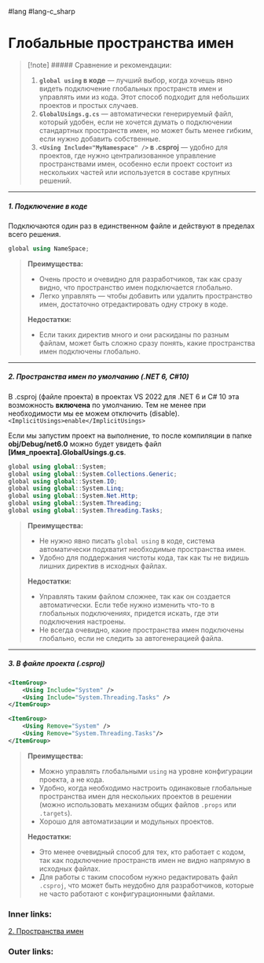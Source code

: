 #lang #lang-c_sharp

# Глобальные пространства имен

> [!note] ##### Сравнение и рекомендации:
> 
> 1. **`global using` в коде** — лучший выбор, когда хочешь явно видеть подключение глобальных пространств имен и управлять ими из кода. Этот способ подходит для небольших проектов и простых случаев.
> 2. **`GlobalUsings.g.cs`** — автоматически генерируемый файл, который удобен, если не хочется думать о подключении стандартных пространств имен, но может быть менее гибким, если нужно добавить собственные.
> 3. **`<Using Include="MyNamespace" />` в .csproj** — удобно для проектов, где нужно централизованное управление пространствами имен, особенно если проект состоит из нескольких частей или используется в составе крупных решений.

---

##### 1. Подключение в коде
Подключаются один раз в единственном файле и действуют в пределах всего решения.
```csharp
global using NameSpace;
```

> **Преимущества:**
> - Очень просто и очевидно для разработчиков, так как сразу видно, что пространство имен подключается глобально.
> - Легко управлять — чтобы добавить или удалить пространство имен, достаточно отредактировать одну строку в коде.
>
> **Недостатки:**
> - Если таких директив много и они раскиданы по разным файлам, может быть сложно сразу понять, какие пространства имен подключены глобально.

---

##### 2. Пространства имен по умолчанию (.NET 6, C#10)
В .csproj (файле проекта) в проектах VS 2022 для .NET 6 и C# 10 эта возможность **включена** по умолчанию. Тем не менее при необходимости мы ее можем отключить (disable).
`<ImplicitUsings>enable</ImplicitUsings>`

Если мы запустим проект на выполнение, то после компиляции в папке **obj/Debug/net6.0** можно будет увидеть файл **\[Имя_проекта].GlobalUsings.g.cs**. 

```csharp
global using global::System;
global using global::System.Collections.Generic;
global using global::System.IO;
global using global::System.Linq;
global using global::System.Net.Http;
global using global::System.Threading;
global using global::System.Threading.Tasks;
```

> **Преимущества:**
> - Не нужно явно писать `global using` в коде, система автоматически подхватит необходимые пространства имен.
> - Удобно для поддержания чистоты кода, так как ты не видишь лишних директив в исходных файлах.
> 
> **Недостатки:**
> - Управлять таким файлом сложнее, так как он создается автоматически. Если тебе нужно изменить что-то в глобальных подключениях, придется искать, где эти подключения настроены.
> - Не всегда очевидно, какие пространства имен подключены глобально, если не следить за автогенерацией файла.

---

##### 3. В файле проекта (.csproj)

```xml
<ItemGroup>
	<Using Include="System" />
	<Using Include="System.Threading.Tasks" />
</ItemGroup>

<ItemGroup>
	<Using Remove="System" />
	<Using Remove="System.Threading.Tasks"/>
</ItemGroup>
```

> **Преимущества:**
> - Можно управлять глобальными `using` на уровне конфигурации проекта, а не кода.
> - Удобно, когда необходимо настроить одинаковые глобальные пространства имен для нескольких проектов в решении (можно использовать механизм общих файлов `.props` или `.targets`).
> - Хорошо для автоматизации и модульных проектов.
> 
> **Недостатки:**
> - Это менее очевидный способ для тех, кто работает с кодом, так как подключение пространств имен не видно напрямую в исходных файлах.
> - Для работы с таким способом нужно редактировать файл `.csproj`, что может быть неудобно для разработчиков, которые не часто работают с конфигурационными файлами.

### Inner links:
[2. Пространства имен](1.%20Languages/C-sharp/0.%20Введение/1.%20Области%20видимости/2.%20Пространства%20имен.md)

### Outer links:

